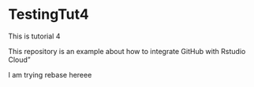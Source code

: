 # TestingTut4

This is tutorial 4

This repository is an example about how to integrate GitHub with Rstudio Cloud”












I am trying rebase hereee

